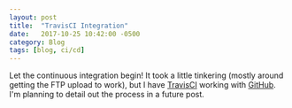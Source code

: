 ```yaml
---
layout: post
title:  "TravisCI Integration"
date:   2017-10-25 10:42:00 -0500
category: Blog
tags: [blog, ci/cd]
---
```


Let the continuous integration begin! It took a little tinkering (mostly around getting the FTP upload to work), but I have [TravisCI](https://travis-ci.org) working with [GitHub](https://github.com/). I'm planning to detail out the process in a future post.